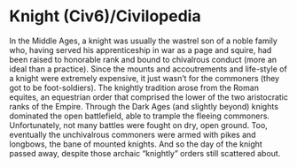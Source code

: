 # Knight (Civ6)/Civilopedia

In the Middle Ages, a knight was usually the wastrel son of a noble family who, having served his apprenticeship in war as a page and squire, had been raised to honorable rank and bound to chivalrous conduct (more an ideal than a practice). Since the mounts and accoutrements and life-style of a knight were extremely expensive, it just wasn’t for the commoners (they got to be foot-soldiers). The knightly tradition arose from the Roman equites, an equestrian order that comprised the lower of the two aristocratic ranks of the Empire. Through the Dark Ages (and slightly beyond) knights dominated the open battlefield, able to trample the fleeing commoners. Unfortunately, not many battles were fought on dry, open ground. Too, eventually the unchivalrous commoners were armed with pikes and longbows, the bane of mounted knights. And so the day of the knight passed away, despite those archaic “knightly” orders still scattered about.